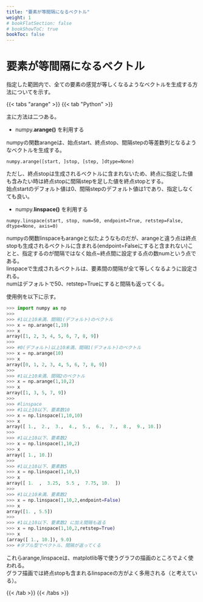 ```yaml
---
title: "要素が等間隔になるベクトル"
weight: 1
# bookFlatSection: false
# bookShowToC: true
bookToc: false
---
```


# 要素が等間隔になるベクトル

指定した範囲内で、全ての要素の感覚が等しくなるようなベクトルを生成する方法についてを示す。


{{< tabs "arange" >}}
{{< tab "Python" >}}

主に方法は二つある。

- numpy.**arange()** を利用する

numpyの関数arangeは、始点start、終点stop、間隔stepの等差数列となるようなベクトルを生成する。  

`numpy.arange([start, ]stop, [step, ]dtype=None)`

ただし、終点stopは生成されるベクトルに含まれないため、終点に指定した値も含みたい時は終点stopに間隔stepを足した値を終点stopとする。  
始点startのデフォルト値は0、間隔stepのデフォルト値は1であり、指定しなくても良い。  

- numpy.**linspace()** を利用する

`numpy.linspace(start, stop, num=50, endpoint=True, retstep=False, dtype=None, axis=0)`  

numpyの関数linspaceもarangeと似たようなものだが、arangeと違う点は終点stopも生成されるベクトルに含まれる(endpoint=Falseにすると含まれない)ことと、指定するのが間隔ではなく始点~終点間に設定する点の数numという点である。  
linspaceで生成されるベクトルは、要素間の間隔が全て等しくなるように設定される。  
numはデフォルトで50、retstep=Trueにすると間隔も返ってくる。  

使用例を以下に示す。  

```python
>>> import numpy as np
>>> 
>>> #1以上10未満、間隔1(デフォルト)のベクトル
>>> x = np.arange(1,10)
>>> x
array([1, 2, 3, 4, 5, 6, 7, 8, 9])
>>> 
>>> #0(デフォルト)以上10未満、間隔1(デフォルト)のベクトル
>>> x = np.arange(10)
>>> x
array([0, 1, 2, 3, 4, 5, 6, 7, 8, 9])
>>> 
>>> #1以上10未満、間隔2のベクトル
>>> x = np.arange(1,10,2)
>>> x
array([1, 3, 5, 7, 9])
>>> 
>>> #linspace
>>> #1以上10以下、要素数10
>>> x = np.linspace(1,10,10)
>>> x
array([ 1.,  2.,  3.,  4.,  5.,  6.,  7.,  8.,  9., 10.])
>>> 
>>> #1以上10以下、要素数2
>>> x = np.linspace(1,10,2)
>>> x
array([ 1., 10.])
>>> 
>>> #1以上10以下、要素数5
>>> x = np.linspace(1,10,5)
>>> x
array([ 1.  ,  3.25,  5.5 ,  7.75, 10.  ])
>>> 
>>> #1以上10未満、要素数2
>>> x = np.linspace(1,10,2,endpoint=False)
>>> x
array([1. , 5.5])
>>> 
>>> #1以上10以下、要素数2 に加え間隔も返る
>>> x = np.linspace(1,10,2,retstep=True)
>>> x
(array([ 1., 10.]), 9.0)
>>> #タプル型でベクトル、間隔が返ってくる
```

これらarange,linspaceは、matplotlib等で使うグラフの描画のところでよく使われる。  
グラフ描画では終点stopも含まれるlinspaceの方がよく多用される（と考えている）。  

{{< /tab >}}
{{< /tabs >}}



